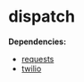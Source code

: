 # dispatch

**Dependencies:**
* [requests](https://pypi.python.org/pypi/requests/)
* [twilio](https://pypi.python.org/pypi/twilio/)
